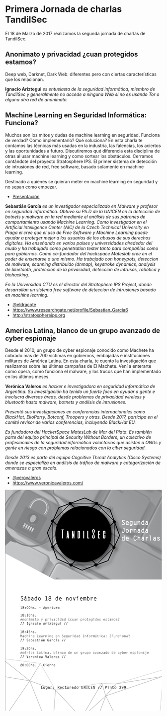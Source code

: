 # Primera Jornada de charlas TandilSec

El 18 de Marzo de 2017 realizamos la segunda jornada de charlas de TandilSec.

## Anonimato y privacidad ¿cuan protegidos estamos?

Deep web, Darknet, Dark Web: diferentes pero con ciertas características que los relacionan.

**Ignacio Ariztegui** *es entusiasta de la seguridad informática, miembro de TandilSec y generalmente no accede a ninguna Web si no es usando Tor o alguna otra red de anonimato.*

## Machine Learning en Seguridad Informática: Funciona?

Muchos son los mitos y dudas de machine learning en seguridad. Funciona de verdad? Cómo implementarlo? Qué soluciona? En esta charla te contamos las técnicas más usadas en la industria, las falencias, los aciertos y las oportunidades a futuro. Discutiremos qué diferencia esta disciplina de otras al usar machine learning y como sortear los obstáculos. Cerramos contándote del proyecto Stratosphere IPS. El primer sistema de detección de intrusiones de red, free software, basado solamente en machine learning.

Destinado a quienes se quieran meter en machine learning en seguridad y no sepan como empezar.

* [Presentación](https://slides.com/eldraco/machine-learning-en-seguridad-funciona/)

**Sebastián García** *es un investigador especializado en Malware y profesor en seguridad informática. Obtuvo su Ph.D de la UNICEN en la detección de botnets y malware en la red mediante el análisis de sus patrones de comportamiento usando Machine Learning. Como investigador en el Artificial Intelligence Center (AIC) de la Czech Technical University en Praga el cree que el uso de Free Software y Machine Learning puede ayudar a proteger mejor a los usuarios de los abusos de sus derechos digitales. Ha enseñando en varios países y universidades alrededor del mudo y ha trabajado como penetration tester tanto para compañías como para gobiernos. Como co-fundador del hackspace Mateslab cree en el poder de ensenarse a uno mismo. Ha trabajado con honeypots, deteccion de malware, scanning distribuido (dnmap), keystroke dynamics, analysis de bluetooth, protección de la privacidad, deteccion de intrusos, robótica y biohacking.*

*En la Universidad CTU es el director del Stratophere IPS Project, donde desarrollan un sistema free software de deteccion de intrusiones basado en machine learning.*

* [@eldracote](https://twitter.com/eldracote)
* https://www.researchgate.net/profile/Sebastian_Garcia6
* http://stratosphereips.org

## America Latina, blanco de un grupo avanzado de cyber espionaje

Desde el 2010, un grupo de cyber espionaje conocido como Machete ha cobrado mas de 700 víctimas en gobiernos, embajadas e instituciones militares de América Latina. En esta charla, te cuento la investigación que realizamos sobre las últimas campañas de El Machete. Vení a enterarte como opera, como funciona el malware, y los trucos que han implementado en los últimos meses.

**Verónica Valeros** *es hacker e investigadora en seguridad informática de Argentina. Su investigación ha tenido un fuerte foco en ayudar a gente e involucra diversas áreas, desde problemas de privacidad wireless y bluetooth hasta malware, botnets y análisis de intrusiones.*

*Presentó sus investigaciones en conferencias internacionales como BlackHat, EkoParty, Botconf, Troopers y otras. Desde 2017, participa en el comité revisor de varios conferencias, incluyendo BlackHat EU.*

*Es fundadora del HackerSpace MatesLab de Mar del Plata. Es también parte del equipo principal de Security Without Borders, un colectivo de profesionales de la seguridad informática voluntarios que asisten a ONGs y gente en riesgo con problemas relacionados con la ciber seguridad.*

*Desde 2013 es parte del equipo Cognitive Threat Analytics (Cisco Systems) donde se especializa en análisis de tráfico de malware y categorización de amenazas a gran escala.*

* [@verovaleros](https://twitter.com/verovaleros)
* https://www.veronicavaleros.com/


[![Flyer](CharlasTandilSec-11-18-Rectorado.jpg)](https://www.meetup.com/TandilSec/events/239722934/)
